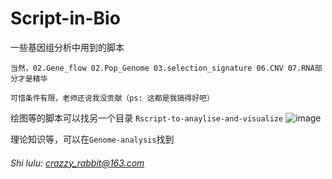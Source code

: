 # Script-in-Bio
一些基因组分析中用到的脚本
```
当然，02.Gene_flow 02.Pop_Genome 03.selection_signature 06.CNV 07.RNA部分才是精华

可惜条件有限，老师还说我没贡献（ps: 这都是我搞得好吧）
```
绘图等的脚本可以找另一个目录 `Rscript-to-anaylise-and-visualize`
![image](https://github.com/Crazzy-Rabbit/Script-in-Bio/assets/111029483/751d6863-f803-4384-98e5-8450453f1be8)

理论知识等，可以在`Genome-analysis`找到
###### Shi lulu: crazzy_rabbit@163.com
